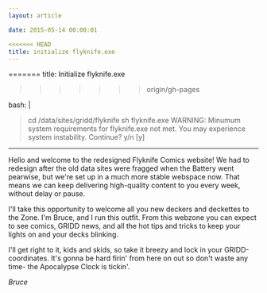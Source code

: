 ```yaml
---
layout: article

date: 2015-05-14 00:00:01

<<<<<<< HEAD
title: initialize flyknife.exe
---
```

=======
title: Initialize flyknife.exe
>>>>>>> origin/gh-pages

bash: |
  > cd /data/sites/gridd/flyknife
  > sh flyknife.exe
  > WARNING: Minumum system requirements for flyknife.exe not met. You may experience system instability. Continue?
  > y/n [y]
  >
  >
---

Hello and welcome to the redesigned Flyknife Comics website! We had to redesign after the old data sites were fragged when the Battery went pearwise, but we're set up in a much more stable webspace now. That means we can keep delivering high-quality content to you every week, without delay or pause.

I'll take this opportunity to welcome all you new deckers and deckettes to the Zone. I'm Bruce, and I run this outfit. From this webzone you can expect to see comics, GRIDD news, and all the hot tips and tricks to keep your lights on and your decks blinking.

I'll get right to it, kids and skids, so take it breezy and lock in your GRIDD-coordinates. It's gonna be hard firin' from here on out so don't waste any time- the Apocalypse Clock is tickin'.

_Bruce_

